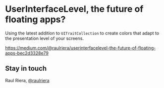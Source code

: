 # UserInterfaceLevel, the future of floating apps?

Using the latest addition to `UITraitCollection` to create colors that adapt to the presentation level of your screens.

https://medium.com/@raulriera/userinterfacelevel-the-future-of-floating-apps-bec2d3328e79

## Stay in touch
Raul Riera, [@raulriera](http://twitter.com/raulriera)
